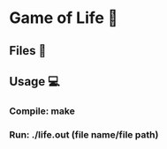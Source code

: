 # Game of Life  📖

## Files  📁
### 

## Usage  💻
### Compile: make
### Run: ./life.out (file name/file path)